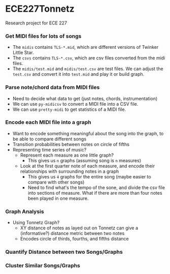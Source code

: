 # ECE227Tonnetz
Research project for ECE 227

### Get MIDI files for lots of songs
- The `midis` contains `TLS-*.mid`, which are different versions of Twinker Little Star.
- The `csvs` contains `TLS-*.csv`, which are csv files converted from the midi files.
- The `midis/test.mid` and `midis/test.csv` are test files. We can adjust the `test.csv` and convert it into `test.mid` and play it or build graph.

### Parse note/chord data from MIDI files
- Need to decide what data to get (just notes, chords, instrumentation)
- We can use `py-midicsv` to convert a MIDI file into a CSV file.
- We can use `pretty-midi` to get statistics of a MIDI file.

### Encode each MIDI file into a graph
- Want to encode something meaningful about the song into the graph, to be able to compare different songs
- Transition probabilities between notes on circle of fifths
- Representing time series of music?
	- Represent each measure as one little graph? 
		- This gives us `n` graphs (assuming song is `n` measures)
	- Look at the first quarter note of each measure, and encode their relationships with surrounding notes in a graph 
		- This gives us `4` graphs for the entire song (maybe easier to compare with other songs)
		- Need to find what's the tempo of the sone, and divide the csv file into sections of measure. What if there are more than four notes been played in one measure.


### Graph Analysis
- Using Tonnetz Graph?
	- XY distance of notes as layed out on Tonnetz can give a (informative?) distance metric between two notes
	- Encodes circle of thirds, fourths, and fifths distance


### Quantify Distance between two Songs/Graphs


### Cluster Similar Songs/Graphs


